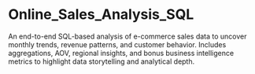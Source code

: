 # Online_Sales_Analysis_SQL
An end-to-end SQL-based analysis of e-commerce sales data to uncover monthly trends, revenue patterns, and customer behavior. Includes aggregations, AOV, regional insights, and bonus business intelligence metrics to highlight data storytelling and analytical depth.
